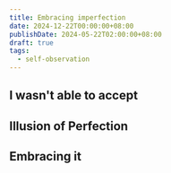 ```yaml
---
title: Embracing imperfection
date: 2024-12-22T00:00:00+08:00
publishDate: 2024-05-22T02:00:00+08:00
draft: true
tags:
  - self-observation
---
```


## I wasn't able to accept


## Illusion of Perfection


## Embracing it
